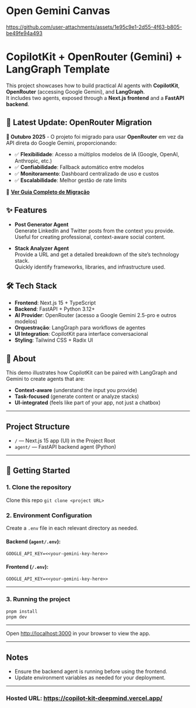 # Open Gemini Canvas

https://github.com/user-attachments/assets/1e95c9e1-2d55-4f63-b805-be49fe94a493

# CopilotKit + OpenRouter (Gemini) + LangGraph Template

This project showcases how to build practical AI agents with **CopilotKit**, **OpenRouter** (accessing Google Gemini), and **LangGraph**.  
It includes two agents, exposed through a **Next.js frontend** and a **FastAPI backend**.

## 🔄 Latest Update: OpenRouter Migration

**📅 Outubro 2025** - O projeto foi migrado para usar **OpenRouter** em vez da API direta do Google Gemini, proporcionando:
- ✅ **Flexibilidade**: Acesso a múltiplos modelos de IA (Google, OpenAI, Anthropic, etc.)
- ✅ **Confiabilidade**: Fallback automático entre modelos
- ✅ **Monitoramento**: Dashboard centralizado de uso e custos
- ✅ **Escalabilidade**: Melhor gestão de rate limits

📖 **[Ver Guia Completo de Migração](./OPENROUTER_SETUP.md)**

## ✨ Features

- **Post Generator Agent**  
  Generate LinkedIn and Twitter posts from the context you provide.  
  Useful for creating professional, context-aware social content.

- **Stack Analyzer Agent**  
  Provide a URL and get a detailed breakdown of the site’s technology stack.  
  Quickly identify frameworks, libraries, and infrastructure used.

## 🛠️ Tech Stack

- **Frontend**: Next.js 15 + TypeScript
- **Backend**: FastAPI + Python 3.12+
- **AI Provider**: OpenRouter (acesso a Google Gemini 2.5-pro e outros modelos)
- **Orquestração**: LangGraph para workflows de agentes
- **UI Integration**: CopilotKit para interface conversacional
- **Styling**: Tailwind CSS + Radix UI


## 📌 About

This demo illustrates how CopilotKit can be paired with LangGraph and Gemini to create agents that are:
- **Context-aware** (understand the input you provide)
- **Task-focused** (generate content or analyze stacks)
- **UI-integrated** (feels like part of your app, not just a chatbox)


---

## Project Structure

- `/` — Next.js 15 app (UI) in the Project Root 
- `agent/` — FastAPI backend agent (Python)

---

## 🚀 Getting Started

### 1. Clone the repository
Clone this repo `git clone <project URL>`


### 2. Environment Configuration

Create a `.env` file in each relevant directory as needed. 

#### Backend (`agent/.env`):
```env
GOOGLE_API_KEY=<<your-gemini-key-here>>
```

#### Frontend (`/.env`):
```env
GOOGLE_API_KEY=<<your-gemini-key-here>>
```

---

### 3. Running the project

```bash
pnpm install
pnpm dev
```

---

Open [http://localhost:3000](http://localhost:3000) in your browser to view the app.

---

## Notes
- Ensure the backend agent is running before using the frontend.
- Update environment variables as needed for your deployment.

---

### Hosted URL: https://copilot-kit-deepmind.vercel.app/
